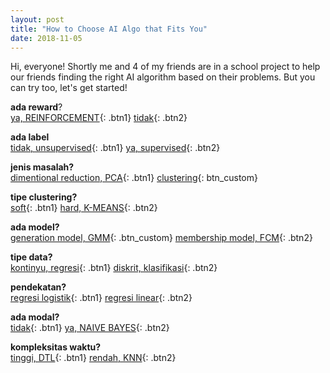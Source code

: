 ```yaml
---
layout: post
title: "How to Choose AI Algo that Fits You"
date: 2018-11-05
---
```


Hi, everyone! Shortly me and 4 of my friends are in a school project to help our friends finding the right AI algorithm based on their problems. But you can try too, let's get started!

<a name="parameter1">**ada reward**?</a><br>
[ya, REINFORCEMENT](#parameter1){: .btn1}
[tidak](#parameter2){: .btn2}

<a name="parameter2">**ada label**</a><br>
[tidak, unsupervised](#parameter3){: .btn1}
[ya, supervised](#parameter6){: .btn2}

<a name="parameter3">**jenis masalah?**</a><br>
[dimentional reduction, PCA](#parameter3){: .btn1}
[clustering](#parameter4){: btn_custom}

<a name="parameter4">**tipe clustering?**</a><br>
[soft](#parameter5){: .btn1}
[hard, K-MEANS](#parameter4){: .btn2}

<a name="parameter5">**ada model?**</a><br>
[generation model, GMM](#parameter5){: .btn_custom}
[membership model, FCM](#parameter5){: .btn2}

<a name="parameter6">**tipe data?**</a><br>
[kontinyu, regresi](#parameter7){: .btn1}
[diskrit, klasifikasi](#parameter8){: .btn2}

<a name="parameter7">**pendekatan?**</a><br>
[regresi logistik](#parameter7){: .btn1}
[regresi linear](#parameter7){: .btn2}

<a name="parameter8">**ada modal?**</a><br>
[tidak](#parameter9){: .btn1}
[ya, NAIVE BAYES](#parameter8){: .btn2}

<a name="parameter9">**kompleksitas waktu?**</a><br>
[tinggi, DTL](#parameter9){: .btn1}
[rendah, KNN](#parameter9){: .btn2}